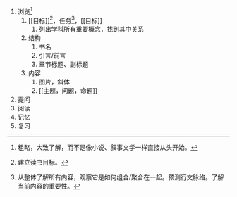 1. 浏览[^1]
	1. [[目标]][^2]，任务[^3]，[[目标]]
		1. 列出学科所有重要概念，找到其中关系
	2. 结构
		1. 书名
		2. 引言/前言
		3. 章节标题、副标题
	3. 内容
		1. 图片，斜体
		2. [[主题，问题，命题]] 
2. 提问
3. 阅读
4. 记忆
5. 复习

[^1]: 粗略，大致了解，而不是像小说、叙事文学一样直接从头开始。
[^2]: 建立读书目标。
[^3]: 从整体了解所有内容，观察它是如何组合/聚合在一起。预测行文脉络。了解当前内容的重要性。
